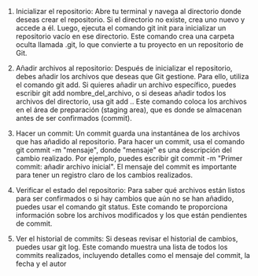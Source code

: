 1. Inicializar el repositorio: Abre tu terminal y navega al directorio donde deseas crear el repositorio. Si el directorio no existe, crea uno nuevo y accede a él. Luego, ejecuta el comando git init para inicializar un repositorio vacío en ese directorio. Este comando crea una carpeta oculta llamada .git, lo que convierte a tu proyecto en un repositorio de Git.

2. Añadir archivos al repositorio: Después de inicializar el repositorio, debes añadir los archivos que deseas que Git gestione. Para ello, utiliza el comando git add. Si quieres añadir un archivo específico, puedes escribir git add nombre_del_archivo, o si deseas añadir todos los archivos del directorio, usa git add .. Este comando coloca los archivos en el área de preparación (staging area), que es donde se almacenan antes de ser confirmados (commit).

3. Hacer un commit: Un commit guarda una instantánea de los archivos que has añadido al repositorio. Para hacer un commit, usa el comando git commit -m "mensaje", donde "mensaje" es una descripción del cambio realizado. Por ejemplo, puedes escribir git commit -m "Primer commit: añadir archivo inicial". El mensaje del commit es importante para tener un registro claro de los cambios realizados.

4. Verificar el estado del repositorio: Para saber qué archivos están listos para ser confirmados o si hay cambios que aún no se han añadido, puedes usar el comando git status. Este comando te proporciona información sobre los archivos modificados y los que están pendientes de commit.

5. Ver el historial de commits: Si deseas revisar el historial de cambios, puedes usar git log. Este comando muestra una lista de todos los commits realizados, incluyendo detalles como el mensaje del commit, la fecha y el autor
